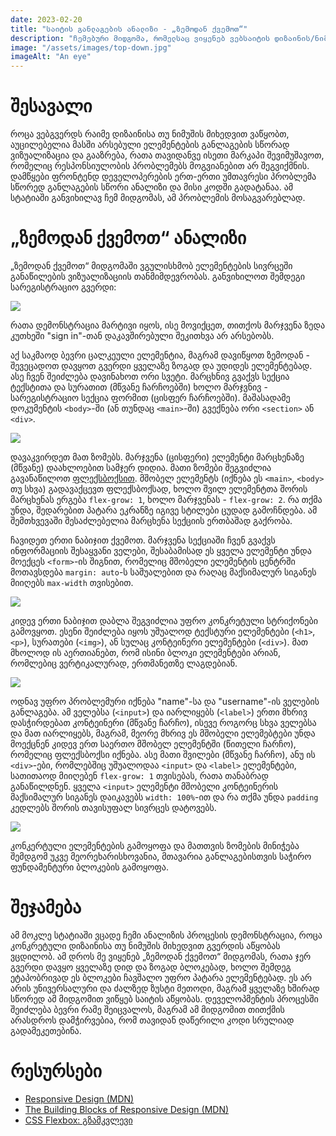 ```yaml
---
date: 2023-02-20
title: "საიტის განლაგების ანალიზი - „ზემოდან ქვემოთ“"
description: "ჩემებური მიდგომა, რომელსაც ვიყენებ ვებსაიტის დიზაინის/ნიმუშის გასააზრებლად და მარკაპის შესადგენად."
image: "/assets/images/top-down.jpg"
imageAlt: "An eye"
---
```


# შესავალი

როცა ვებგვერდს რაიმე დიზაინისა თუ ნიმუშის მიხედვით ვაწყობთ, აუცილებელია მასში არსებული
ელემენტების განლაგების სწორად ვიზუალიზაცია და გააზრება, რათა თავიდანვე ისეთი მარკაპი შევიმუშავოთ,
რომელიც რესპონსიულობის პრობლემებს მოგვიანებით არ შეგვიქმნის. დამწყები ფრონტენდ დეველოპერების
ერთ-ერთი უმთავრესი პრობლემა სწორედ განლაგების სწორი ანალიზი და მისი კოდში გადატანაა.
ამ სტატიაში განვიხილავ ჩემ მიდგომას, ამ პრობლემის მოსაგვარებლად.

# „ზემოდან ქვემოთ“ ანალიზი

„ზემოდან ქვემოთ“ მიდგომაში ვგულისხმობ ელემენტების სივრცეში განაწილების ვიზუალიზაციის თანმიმდევრობას.
განვიხილოთ შემდეგი სარეგისტრაციო გვერდი:

![](https://i.imgur.com/bWuF8BS.jpg)

რათა დემონსტრაცია მარტივი იყოს, ისე მოვიქცეთ, თითქოს მარჯვენა ზედა კუთხეში "sign in"-თან
დაკავშირებული შეკითხვა არ არსებობს.

აქ საკმაოდ ბევრი ცალკეული ელემენტია, მაგრამ დავიწყოთ ზემოდან - შევეცადოთ დავყოთ გვერდი ყველაზე
ზოგად და უდიდეს ელემენტებად. ასე ჩვენ შეიძლება დავინახოთ ორი სვეტი. მარცხნივ გვაქვს სექცია ტექსტითა
და სურათით (მწვანე ჩარჩოებში) ხოლო მარჯვნივ - სარეგისტრაციო სექცია ფორმით (ცისფერ ჩარჩოებში).
მაშასადამე დოკუმენტის `<body>`-ში (ან თუნდაც `<main>`-ში) გვექნება ორი `<section>` ან `<div>`.

![](https://i.imgur.com/w5TPq3l.jpg)

დავაკვირდეთ მათ ზომებს. მარჯვენა (ცისფერი) ელემენტი მარცხენაზე (მწვანე) დაახლოებით სამჯერ დიდია.
მათი ზომები შეგვიძლია გავანაწილოთ [ფლექსბოქსით](https://pridontetradze.com/blog/flexbox).
მშობელ ელემენტს (იქნება ეს `<main>`, `<body>` თუ სხვა)
გადავაქცევთ ფლექსბოქსად, ხოლო შვილ ელემენტთა შორის მარცხენას ერგება `flex-grow: 1`, ხოლო
მარჯვენას - `flex-grow: 2`. რა თქმა უნდა, შედარებით პატარა ეკრანზე იგივე სტილები ცუდად გამოჩნდება.
ამ შემთხვევაში შესაძლებელია მარცხენა სექციის ერთბაშად გაქრობა.

ჩავიდეთ ერთი ნაბიჯით ქვემოთ. მარჯვენა სექციაში ჩვენ გვაქვს ინფორმაციის შესაყვანი ველები, შესაბამისად ეს ყველა
ელემენტი უნდა მოექცეს `<form>`-ის შიგნით, რომელიც მშობელი ელემენტის ცენტრში მოთავსდება `margin: auto`-ს
საშუალებით და რაღაც მაქსიმალურ სიგანეს მიიღებს `max-width` თვისებით.

![](https://i.imgur.com/tj6lFSc.jpg)

კიდევ ერთი ნაბიჯით დაბლა შეგვიძლია უფრო კონკრეტული სტრიქონები გამოვყოთ. ესენი შეიძლება იყოს უშუალოდ ტექსტური ელემენტები
(`<h1>`, `<p>`), სურათები (`<img>`), ან სულაც კონტეინერი ელემენტები (`<div>`). მათ მხოლოდ ის აერთიანებთ,
რომ ისინი ბლოკი ელემენტები არიან, რომლებიც ვერტიკალურად, ერთმანეთზე ლაგდებიან.

![](https://i.imgur.com/BRNUThn.jpg)

ოდნავ უფრო პრობლემური იქნება "name"-სა და "username"-ის ველების განლაგება. ამ ველებსა (`<input>`) და
იარლიყებს (`<label>`) ერთი მხრივ დასჭირდებათ კონტეინერი (მწვანე ჩარჩო), ისევე როგორც სხვა ველებსა და მათ იარლიყებს, მაგრამ,
მეორე მხრივ ეს მშობელი ელემებტები უნდა მოექცნენ კიდევ ერთ საერთო მშობელ ელემენტში (წითელი ჩარჩო), რომელიც ფლექსბოქსი იქნება.
ასე მათი შვილები (მწვანე ჩარჩო), ანუ ის `<div>`-ები, რომლებშიც უშუალოდაა `<input>` და `<label>` ელემენტები, სათითაოდ
მიიღებენ `flex-grow: 1` თვისებას, რათა თანაბრად განაწილდნენ.
ყველა `<input>` ელემენტი მშობელი კონტეინერის მაქსიმალურ სიგანეს დაიკავებს `width: 100%`-ით და რა თქმა უნდა `padding`
კედლებს შორის თავისუფალ სივრცეს დატოვებს.

![](https://i.imgur.com/qqSvckv.jpg)

კონკერტული ელემენტების გამოყოფა და მათთვის ზომების მინიჭება შემდგომ უკვე მეორეხარისხოვანია,
მთავარია განლაგებისთვის საჭირო ფუნდამენტური ბლოკების გამოყოფა.

# შეჯამება

ამ მოკლე სტატიაში ვცადე ჩემი ანალიზის პროცესის დემონსტრაცია, როცა კონკრეტული დიზაინისა თუ ნიმუშის
მიხედვით გვერდის აწყობას ვცდილობ. ამ დროს მე ვიყენებ „ზემოდან ქვემოთ“ მიდგომას, რათა ჯერ გვერდი დავყო
ყველაზე დიდ და ზოგად ბლოკებად, ხოლო შემდეგ ეტაპობრივად ეს ბლოკები ჩავშალო უფრო პატარა ელემენტებად.
ეს არ არის უნივერსალური და ძალზედ ზუსტი მეთოდი, მაგრამ ყველაზე ხშირად სწორედ ამ მიდგომით ვიწყებ
საიტის აწყობას. დეველოპმენტის პროცესში შეიძლება ბევრი რამე შეიცვალოს, მაგრამ ამ მიდგომით თითქმის არასდროს
დამჭირვებია, რომ თავიდან დაწერილი კოდი სრულიად გადამეკეთებინა.

# რესურსები

- [Responsive Design (MDN)](https://developer.mozilla.org/en-US/docs/Learn/CSS/CSS_layout/Responsive_Design)
- [The Building Blocks of Responsive Design (MDN)](https://developer.mozilla.org/en-US/docs/Web/Progressive_web_apps/Responsive/responsive_design_building_blocks)
- [CSS Flexbox: გზამკვლევი](https://pridontetradze.com/blog/flexbox/)
